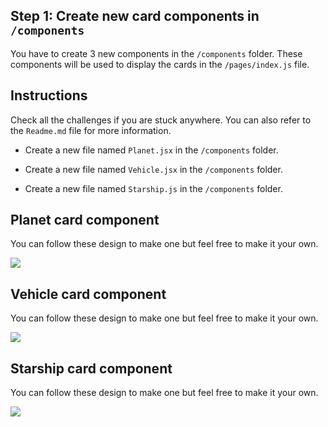
## Step 1: Create new card components in `/components`

You have to create 3 new components in the `/components` folder. These components will be used to display the cards in the `/pages/index.js` file.


## Instructions
Check all the challenges if you are stuck anywhere. You can also refer to the `Readme.md` file for more information.

- Create a new file named `Planet.jsx` in the `/components` folder.

- Create a new file named `Vehicle.jsx` in the `/components` folder.

- Create a new file named `Starship.js` in the `/components` folder.

## Planet card component

You can follow these design to make one but feel free to make it your own.

![](https://i.imgur.com/0Z9QZ9M.png)


## Vehicle card component

You can follow these design to make one but feel free to make it your own.

![](https://i.imgur.com/0Z9QZ9M.png)


## Starship card component

You can follow these design to make one but feel free to make it your own.

![](https://i.imgur.com/0Z9QZ9M.png)


